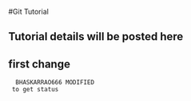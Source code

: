 #Git Tutorial
## Tutorial details will be posted here
##  first change
      BHASKARRAO666 MODIFIED
     to get status
